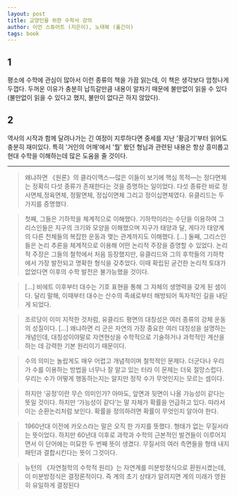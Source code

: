 ```yaml
---
layout: post
title: 교양인을 위한 수학사 강의
author: 이언 스튜어트 (지은이), 노태복 (옮긴이) 
tags: book
---
```


## 1

평소에 수학에 관심이 많아서 이런 종류의 책을 가끔 읽는데, 이 책은 생각보다 엄청나게 두껍다. 두꺼운 이유가 충분히 납득갈만큼 내용이 알차기 때문에 불만없이  읽을 수 있다(불만없이 읽을 수 있다고 했지, 불만이 없다곤 하지 않았다).

## 2

역사의 시작과 함께 달려나가는 긴 여정이 지루하다면 중세를 지난 '황금기'부터 읽어도 충분히 재미있다. 특히 '거인의 어깨'에서 '뭘' 봤던 형님과 관련된 내용은 항상 흥미롭고 현대 수학을 이해하는데 많은 도움을 줄 것이다.

---

> 왜냐하면 《원론》의 클라이맥스—많은 이들이 보기에 핵심 목적—는 정다면체는 정확히 다섯 종류가 존재한다는 것을 증명하는 일이었다. 다섯 종류란 바로 정사면체,정육면체, 정팔면체, 정십이면체 그리고 정이십면체였다. 유클리드는 두 가지를 증명했다.

> 첫째, 그들은 기하학을 체계적으로 이해했다. 기하학이라는 수단을 이용하여 그리스인들은 지구의 크기와 모양을 이해했으며 지구가 태양과 달, 게다가 태양계의 다른 천체들의 복잡한 운동과 맺는 관계까지도 이해했다. [...] 둘째, 그리스인들은 논리 추론을 체계적으로 이용해 어떤 논리적 주장을 증명할 수 있었다. 논리적 주장은 그들의 철학에서 처음 등장했지만, 유클리드와 그의 후학들의 기하학에서 가장 발전되고 명확한 형식을 갖추었다. 이때 확립된 굳건한 논리적 토대가 없었다면 이후의 수학 발전은 불가능했을 것이다.

> [...] 비에트 이후부터 대수는 기호 표현을 통해 그 자체의 생명력을 갖게 된 셈이다. 달리 말해, 이때부터 대수는 산수의 족쇄로부터 해방되어 독자적인 길을 내딛게 되었다.

> 조르당이 이미 지적한 것처럼, 유클리드 평면의 대칭성은 여러 종류의 강체 운동의 성질이다. [...] 왜냐하면 리 군은 자연의 가장 중요한 여러 대칭성을 설명하는 개념인데, 대칭성이야말로 자연현상을 수학적으로 기술하거나 과학적인 계산을 하는 데 강력한 기본 원리이기 때문이다.

> 수의 의미는 놀랍게도 매우 어렵고 개념적이며 철학적인 문제다. 더군다나 우리가 수를 이용하는 방법을 너무나 잘 알고 있는 터라 이 문제는 더욱 절망스럽다. 우리는 수가 어떻게 행동하는지는 알지만 정작 수가 무엇인지는 모르는 셈이다.

> 하지만 ‘공정’이란 무슨 의미인가? 아마도, 앞면과 뒷면이 나올 가능성이 같다는 뜻일 것이다. 하지만 ‘가능성이 같다’는 말 자체가 확률을 언급하고 있다. 따라서 이는 순환논리처럼 보인다. 확률을 정의하려면 확률이 무엇인지 알아야 한다.

> 1960년대 이전에 카오스라는 말은 오직 한 가지를 뜻했다. 형태가 없는 무질서라는 뜻이었다. 하지만 60년대 이후로 과학과 수학의 근본적인 발견들이 이루어지면서 이 단어에는 미묘한 두 번째 뜻이 생겼다. 무질서의 여러 측면들을 형태 내지 패턴과 결합시킨다는 뜻이 그것이다.

> 뉴턴의 《자연철학의 수학적 원리》는 자연계를 미분방정식으로 환원시켰는데, 이 미분방정식은 결정론적이다. 즉 계의 초기 상태가 알려지면 계의 미래가 영원히 유일하게 결정된다
